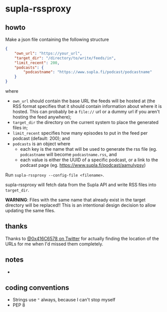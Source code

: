 # supla-rssproxy

## howto

Make a json file containing the following structure
```json
{
    "own_url": "https://your_url",
    "target_dir": "/directory/to/write/feeds/in",
    "limit_recent": 200,
    "podcasts": {
        "podcastname": "https://www.supla.fi/podcast/podcastname"
    }
}
```

where

- `own_url` should contain the base URL the feeds will be hosted at (the RSS
  format specifies that it should contain information about where it is hosted.
  This can probably be a `file://` url or a dummy url if you aren't hosting the
  feed anywhere);
- `target_dir` the directory on the current system to place the generated files
  in;
- `limit_recent` specifies how many episodes to put in the feed per podcast
  (default: 200); and
- `podcasts` is an object where
  - each key is the name that will be used to generate the rss file (eg.
    `podcastname` will become `podcastname.rss`, and
  - each value is either the UUID of a specific podcast, or a link to the
    podcast page (eg. https://www.supla.fi/podcast/aamulypsy)

Run `supla-rssproxy --config-file <filename>`.

supla-rssproxy will fetch data from the Supla API and write RSS files into
`target_dir`.

**WARNING**: Files with the same name that already exist in the target
directory will be replaced!! This is an intentional design decision to allow
updating the same files.

## thanks

Thanks to [@0x416C6578 on Twitter](https://twitter.com/0x416C6578) for actually
finding the location of the URLs for me when I'd missed them completely.

## notes

-

## coding conventions

- Strings use `"` always, because I can't stop myself
- PEP 8

